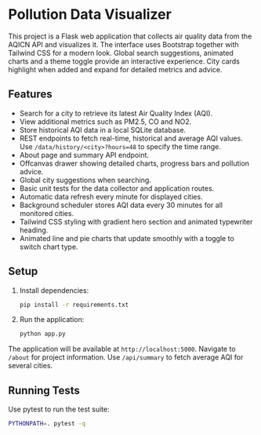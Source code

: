 # Pollution Data Visualizer

This project is a Flask web application that collects air quality data from the AQICN API and visualizes it.
The interface uses Bootstrap together with Tailwind CSS for a modern look. Global search suggestions, animated charts and a theme toggle provide an interactive experience. City cards highlight when added and expand for detailed metrics and advice.

## Features
- Search for a city to retrieve its latest Air Quality Index (AQI).
- View additional metrics such as PM2.5, CO and NO2.
- Store historical AQI data in a local SQLite database.
- REST endpoints to fetch real-time, historical and average AQI values. Use `/data/history/<city>?hours=48` to specify the time range.
- About page and summary API endpoint.
- Offcanvas drawer showing detailed charts, progress bars and pollution advice.
- Global city suggestions when searching.
- Basic unit tests for the data collector and application routes.
- Automatic data refresh every minute for displayed cities.
- Background scheduler stores AQI data every 30 minutes for all monitored cities.
- Tailwind CSS styling with gradient hero section and animated typewriter heading.
- Animated line and pie charts that update smoothly with a toggle to switch chart type.

## Setup
1. Install dependencies:
   ```bash
   pip install -r requirements.txt
   ```
2. Run the application:
   ```bash
   python app.py
   ```
The application will be available at `http://localhost:5000`.
Navigate to `/about` for project information. Use `/api/summary` to fetch average AQI for several cities.

## Running Tests
Use pytest to run the test suite:
```bash
PYTHONPATH=. pytest -q
```

